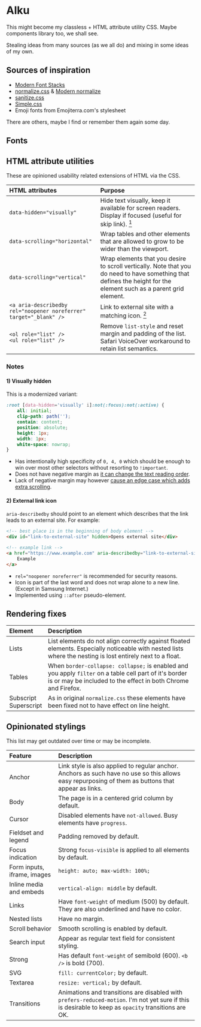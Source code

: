 # Alku

This might become my classless + HTML attribute utility CSS. Maybe components library too, we shall see.

Stealing ideas from many sources (as we all do) and mixing in some ideas of my own.

## Sources of inspiration

-   [Modern Font Stacks](https://modernfontstacks.com/)
-   [normalize.css](https://github.com/necolas/normalize.css/blob/master/normalize.css) & [Modern normalize](https://github.com/sindresorhus/modern-normalize/blob/main/modern-normalize.css)
-   [sanitize.css](https://github.com/csstools/sanitize.css/blob/main/sanitize.css)
-   [Simple.css](https://github.com/kevquirk/simple.css/blob/main/simple.css)
-   Emoji fonts from Emojiterra.com's stylesheet

There are others, maybe I find or remember them again some day.

## Fonts

## HTML attribute utilities

These are opinioned usability related extensions of HTML via the CSS.

| HTML attributes                                                    | Purpose                                                                                                                                                            |
| :----------------------------------------------------------------- | :----------------------------------------------------------------------------------------------------------------------------------------------------------------- |
| `data-hidden="visually"`                                           | Hide text visually, keep it available for screen readers. Display if focused (useful for skip link). [<sup>1</sup>](#1-visually-hidden)                            |
| `data-scrolling="horizontal"`                                      | Wrap tables and other elements that are allowed to grow to be wider than the viewport.                                                                             |
| `data-scrolling="vertical"`                                        | Wrap elements that you desire to scroll vertically. Note that you do need to have something that defines the height for the element such as a parent grid element. |
| `<a aria-describedby rel="noopener noreferrer" target="_blank" />` | Link to external site with a matching icon. [<sup>2</sup>](#2-external-link-icon)                                                                                  |
| `<ol role="list" />`<br />`<ul role="list" />`                     | Remove `list-style` and reset margin and padding of the list. Safari VoiceOver workaround to retain list semantics.                                                |

### Notes

#### 1) Visually hidden

This is a modernized variant:

```css
:root [data-hidden='visually' i]:not(:focus):not(:active) {
	all: initial;
	clip-path: path('');
	contain: content;
	position: absolute;
	height: 1px;
	width: 1px;
	white-space: nowrap;
}
```

-   Has intentionally high specificity of `0, 4, 0` which should be enough to win over most other selectors without resorting to `!important`.
-   Does not have negative margin as [it can change the text reading order](https://github.com/alphagov/govuk-frontend/pull/1109).
-   Lack of negative margin may however [cause an edge case which adds extra scrolling](https://github.com/Orange-OpenSource/Orange-Boosted-Bootstrap/issues/84).

#### 2) External link icon

`aria-describedby` should point to an element which describes that the link leads to an external site. For example:

```html
<!-- best place is in the beginning of body element -->
<div id="link-to-external-site" hidden>Opens external site</div>

<!-- example link -->
<a href="https://www.example.com" aria-describedby="link-to-external-site" rel="noopener noreferrer" target="_blank">
	Example
</a>
```

-   `rel="noopener noreferrer"` is recommended for security reasons.
-   Icon is part of the last word and does not wrap alone to a new line. (Except in Samsung Internet.)
-   Implemented using `::after` pseudo-element.

## Rendering fixes

| Element                    | Description                                                                                                                                                             |
| :------------------------- | :---------------------------------------------------------------------------------------------------------------------------------------------------------------------- |
| Lists                      | List elements do not align correctly against floated elements. Especially noticeable with nested lists where the nesting is lost entirely next to a float.              |
| Tables                     | When `border-collapse: collapse;` is enabled and you apply `filter` on a table cell part of it's border is or may be included to the effect in both Chrome and Firefox. |
| Subscript<br />Superscript | As in original `normalize.css` these elements have been fixed not to have effect on line height.                                                                        |

## Opinionated stylings

This list may get outdated over time or may be incomplete.

| Feature                     | Description                                                                                                                                           |
| :-------------------------- | :---------------------------------------------------------------------------------------------------------------------------------------------------- |
| Anchor                      | Link style is also applied to regular anchor. Anchors as such have no use so this allows easy repurposing of them as buttons that appear as links.    |
| Body                        | The page is in a centered grid column by default.                                                                                                     |
| Cursor                      | Disabled elements have `not-allowed`. Busy elements have `progress`.                                                                                  |
| Fieldset and legend         | Padding removed by default.                                                                                                                           |
| Focus indication            | Strong `focus-visible` is applied to all elements by default.                                                                                         |
| Form inputs, iframe, images | `height: auto; max-width: 100%;`                                                                                                                      |
| Inline media and embeds     | `vertical-align: middle` by default.                                                                                                                  |
| Links                       | Have `font-weight` of medium (500) by default. They are also underlined and have no color.                                                            |
| Nested lists                | Have no margin.                                                                                                                                       |
| Scroll behavior             | Smooth scrolling is enabled by default.                                                                                                               |
| Search input                | Appear as regular text field for consistent styling.                                                                                                  |
| Strong                      | Has default `font-weight` of semibold (600). `<b />` is bold (700).                                                                                   |
| SVG                         | `fill: currentColor;` by default.                                                                                                                     |
| Textarea                    | `resize: vertical;` by default.                                                                                                                       |
| Transitions                 | Animations and transitions are disabled with `prefers-reduced-motion`. I'm not yet sure if this is desirable to keep as `opacity` transitions are OK. |
